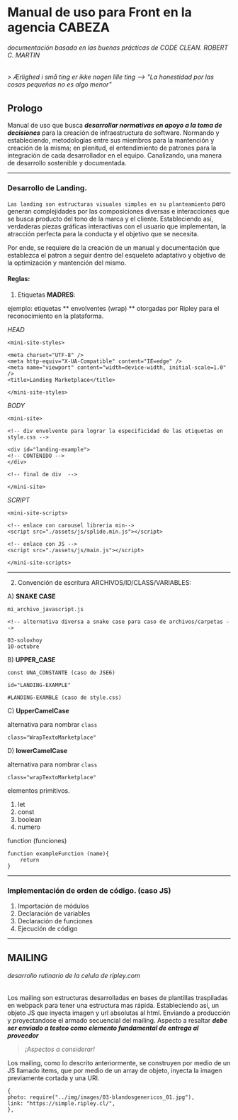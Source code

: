 # Manual de uso para Front en la agencia CABEZA

###### documentación basada en las buenas prácticas de CODE CLEAN. ROBERT C. MARTIN

###### > Ærlighed i små ting er ikke nogen lille ting --> "La honestidad por las cosas pequeñas no es algo menor"

## Prologo

Manual de uso que busca **_desarrollar normativas en apoyo a la toma de decisiones_** para la creación de infraestructura de software. Normando y estableciendo, metodologías entre sus miembros para la mantención y creación de la misma; en plenitud, el entendimiento de patrones para la integración de cada desarrollador en el equipo. Canalizando, una manera de desarrollo sostenible y documentada.

---

### Desarrollo de Landing.

`Las landing son estructuras visuales simples en su planteamiento` pero generan complejidades por las composiciones diversas e interacciones que se busca producto del tono de la marca y el cliente. Estableciendo así, verdaderas piezas gráficas interactivas con el usuario que implementan, la atracción perfecta para la conducta y el objetivo que se necesita.

Por ende, se requiere de la creación de un manual y documentación que establezca el patron a seguir dentro del esqueleto adaptativo y objetivo de la optimización y mantención del mismo.

#### Reglas:

1. Etiquetas **MADRES**:

ejemplo: etiquetas ** envolventes (wrap) ** otorgadas por Ripley para el reconocimiento en la plataforma.

_HEAD_

```
<mini-site-styles>

<meta charset="UTF-8" />
<meta http-equiv="X-UA-Compatible" content="IE=edge" />
<meta name="viewport" content="width=device-width, initial-scale=1.0" />
<title>Landing Marketplace</title>

</mini-site-styles>
```

_BODY_

```
<mini-site>

<!-- div envolvente para lograr la especificidad de las etiquetas en style.css -->

<div id="landing-example">
<!-- CONTENIDO -->
</div>

<!-- final de div  -->

</mini-site>
```

_SCRIPT_

```
<mini-site-scripts>

<!-- enlace con carousel libreria min-->
<script src="./assets/js/splide.min.js"></script>

<!-- enlace con JS -->
<script src="./assets/js/main.js"></script>

</mini-site-scripts>
```

---

2. Convención de escritura ARCHIVOS/ID/CLASS/VARIABLES:

A) **SNAKE CASE**

```
mi_archivo_javascript.js

<!-- alternativa diversa a snake case para caso de archivos/carpetas -->

03-soloxhoy
10-octubre

```

B) **UPPER_CASE**

```
const UNA_CONSTANTE (caso de JSE6)

id="LANDING-EXAMPLE"

#LANDING-EXAMBLE (caso de style.css)

```

C) **UpperCamelCase**

alternativa para nombrar `class`

```
class="WrapTextoMarketplace"

```

D) **lowerCamelCase**

alternativa para nombrar `class`

```
class="wrapTextoMarketplace"

```

elementos primitivos.

1.  let
2.  const
3.  boolean
4.  numero

function (funciones)

```
function exampleFunction (name){
    return
}

```

---

### Implementación de orden de código. (caso JS)

1.  Importación de módulos
2.  Declaración de variables
3.  Declaración de funciones
4.  Ejecución de código

---

## MAILING

###### desarrollo rutinario de la celula de ripley.com

Los mailing son estructuras desarrolladas en bases de plantillas traspiladas en webpack para tener una estructura mas rápida. Estableciendo así, un objeto JS que inyecta imagen y url absolutas al html. Enviando a producción y proyectandose el armado secuencial del mailing.
Aspecto a resaltar **_debe ser enviado a testeo como elemento fundamental de entrega al proveedor_**

> _¡Aspectos a considerar!_

Los mailing, como lo descrito anteriormente, se construyen por medio de un JS llamado items, que por medio de un array de objeto, inyecta la imagen previamente cortada y una URl.

```
{
photo: require("../img/images/03-blandosgenericos_01.jpg"),
link: "https://simple.ripley.cl/",
},

```
